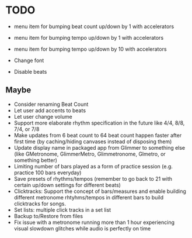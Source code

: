 # TODO

- menu item for bumping beat count up/down by 1 with accelerators
- menu item for bumping tempo up/down by 1 with accelerators
- menu item for bumping tempo up/down by 10 with accelerators

- Change font
- Disable beats

## Maybe

- Consider renaming Beat Count
- Let user add accents to beats
- Let user change volume
- Support more elaborate rhythm specification in the future like 4/4, 8/8, 7/4, or 7/8
- Make updates from 6 beat count to 64 beat count happen faster after first time (by caching/hiding canvases instead of disposing them)
- Update display name in packaged app from Glimmer to something else (like GMetronome, GlimmerMetro, Glimmetronome, Glmetro, or something better)
- Limiting number of bars played as a form of practice session (e.g. practice 100 bars everyday)
- Save presets of rhythms/tempos (remember to go back to 21 with certain up/down settings for different beats)
- Clicktracks: Support the concept of bars/measures and enable building different metronome rhtyhms/tempos in different bars to build clicktracks for songs.
- Set lists: multiple click tracks in a set list
- Backup to/Restore from files
- Fix issue with a metronome running more than 1 hour experiencing visual slowdown glitches while audio is perfectly on time
